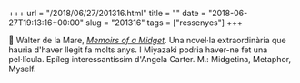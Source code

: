 +++
url = "/2018/06/27/201316.html"
title = ""
date = "2018-06-27T19:13:16+00:00"
slug = "201316"
tags = ["ressenyes"]
+++

📖 Walter de la Mare, *[Memoirs of a Midget](https://en.wikipedia.org/wiki/Memoirs_of_a_Midget)*. Una novel·la extraordinària que hauria d'haver llegit fa molts anys. I Miyazaki podria haver-ne fet una pel·lícula. Epíleg interessantíssim d'Angela Carter. M.: Midgetina, Metaphor, Myself.